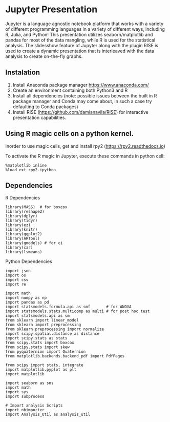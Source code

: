 # Jupyter Presentation

Jupyter is a language agnostic notebook platform that works with a variety of different programming languages in a variety of different ways, including R, Julia, and Python!
This presentation utilizes seaborn/matplotlib and pandas for most of the data mangling, while R is used for the statistical analysis. 
The slidesshow feature of Jupyter along with the plugin RISE is used to create a dynamic presentation that is interleaved with the data analysis to create on-the-fly graphs.
 

## Instalation
1. Install Anaconda package manager https://www.anaconda.com/
2. Create an environment containing both Python3 and R
3. Install all dependencies (note: possible issues between the built in R package manager and Conda may come about, in such a case try defaulting to Conda packages)
4. Install RISE (https://github.com/damianavila/RISE) for interactive presentation capabilities.

## Using R magic cells on a python kernel. 
Inorder to use magic cells, get and install rpy2 (https://rpy2.readthedocs.io)

To activate the R magic in Jupyter, execute these commands in python cell:
```
%matplotlib inline
%load_ext rpy2.ipython
```


## Dependencies

R Dependencies
```
library(MASS)  # for boxcox
library(reshape2)
library(dplyr)
library(tidyr)
library(ez)
library(knitr)
library(ggplot2)
library(ARTool)
library(gmodels) # for ci
library(car)
library(lsmeans)
```

Python Dependencies
``` 
import json
import os
import csv
import re

import math
import numpy as np
import pandas as pd
import statsmodels.formula.api as smf       # for ANOVA
import statsmodels.stats.multicomp as multi # for post hoc test 
import statsmodels.api as sm
from sklearn import linear_model
from sklearn import preprocessing
from sklearn.preprocessing import normalize
import scipy.spatial.distance as distance
import scipy.stats as stats
from scipy.stats import boxcox
from scipy.stats import skew
from pyquaternion import Quaternion
from matplotlib.backends.backend_pdf import PdfPages

from scipy import stats, integrate
import matplotlib.pyplot as plt
import matplotlib

import seaborn as sns
import math
import sys
import subprocess

# Import analysis Scripts
import nbimporter
import Analysis_Util as analysis_util
```

